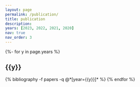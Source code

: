 ```yaml
---
layout: page
permalink: /publication/
title: publication 
description: 
years: [2023, 2022, 2021, 2020]
nav: true
nav_order: 3
---
```


<!-- _pages/publications.md -->
<div class="publications">

{%- for y in page.years %}
  <h2 class="year">{{y}}</h2>
  {% bibliography -f papers -q @*[year={{y}}]* %}
{% endfor %}

</div>

